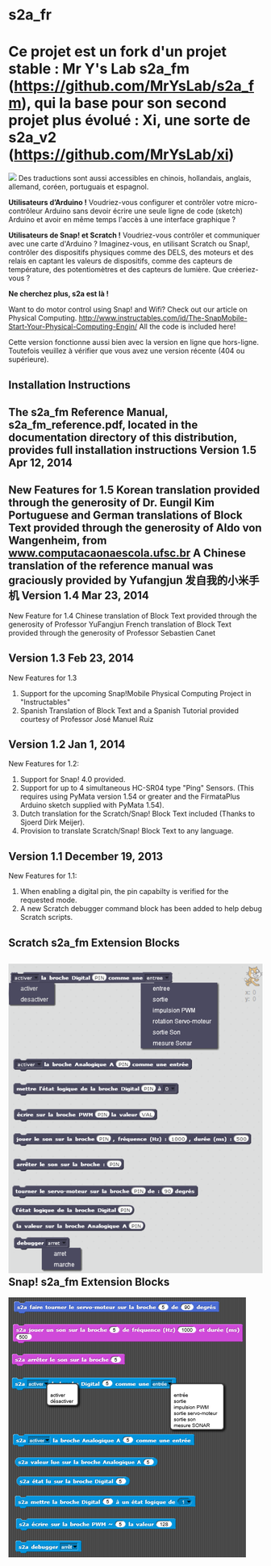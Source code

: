  s2a_fr
======
Ce projet est un fork d'un projet stable : Mr Y's Lab s2a_fm (https://github.com/MrYsLab/s2a_fm), qui la base pour son second projet plus évolué : Xi, une sorte de s2a_v2 (https://github.com/MrYsLab/xi)
=======
![](http://4.bp.blogspot.com/-OeTOatZa9y4/Uy1Ztrg3FRI/AAAAAAAAU70/uuGvQE6UmLM/s1600/instrusion.png)
Des traductions sont aussi accessibles en chinois, hollandais, anglais, allemand, coréen, portuguais et espagnol.

**Utilisateurs d’Arduino !** Voudriez-vous configurer et contrôler votre micro-contrôleur Arduino sans devoir écrire une seule ligne de code (sketch) Arduino et avoir en même temps l'accès à une interface graphique ? 

**Utilisateurs de Snap! et Scratch !** Voudriez-vous contrôler et communiquer avec une carte d'Arduino ? Imaginez-vous, en utilisant Scratch ou Snap!, contrôler des dispositifs physiques comme des DELS, des moteurs et des relais en captant les valeurs de dispositifs, comme des capteurs de température, des potentiomètres et des capteurs de lumière. Que créeriez-vous ?

**Ne cherchez plus, s2a est là !**

Want to do motor control using Snap! and Wifi? Check out our article on Physical Computing.
http://www.instructables.com/id/The-SnapMobile-Start-Your-Physical-Computing-Engin/
All the code is included here!

Cette version fonctionne aussi bien avec la version en ligne que hors-ligne. Toutefois veuillez à vérifier que vous avez une version récente (404 ou supérieure).

Installation Instructions
--------------------------
The s2a_fm Reference Manual, s2a_fm_reference.pdf, located in the documentation directory of this distribution,
provides full installation instructions
Version 1.5 Apr 12, 2014
------------------------
New Features for 1.5
Korean translation provided through the generosity of Dr. Eungil Kim
Portuguese and German translations of Block Text provided through the generosity of
Aldo von Wangenheim, from www.computacaonaescola.ufsc.br
A Chinese translation of the reference manual was graciously provided by Yufangjun 发自我的小米手机
Version 1.4 Mar 23, 2014
-----------------------
New Feature for 1.4
Chinese translation of Block Text provided through the generosity of Professor YuFangjun
French translation of Block Text provided through the generosity of Professor Sebastien Canet

Version 1.3 Feb 23, 2014
------------------------
New Features for 1.3
1. Support for the upcoming Snap!Mobile Physical Computing Project in "Instructables"
2. Spanish Translation of Block Text and a Spanish Tutorial provided courtesy of Professor
José Manuel Ruiz

Version 1.2 Jan 1, 2014
-----------------------
New Features for 1.2:
1. Support for Snap! 4.0 provided.
2. Support for up to 4 simultaneous HC-SR04 type "Ping" Sensors.
(This requires using PyMata version 1.54 or greater and the FirmataPlus Arduino sketch supplied with PyMata 1.54).
3. Dutch translation for the Scratch/Snap! Block Text included (Thanks to Sjoerd Dirk Meijer).
4. Provision to translate Scratch/Snap! Block Text to any language.

Version 1.1 December 19, 2013
-----------------------------
New Features for 1.1:
1. When enabling a digital pin, the pin capabilty is verified for the requested mode.
2. A new Scratch debugger command block has been added to help debug Scratch scripts.

Scratch s2a_fm Extension Blocks
-------------------------------
![ScreenShot](https://raw.githubusercontent.com/technologiescollege/s2a_fr/master/documentation/scratch_blocks.png)
Snap! s2a_fm Extension Blocks
-----------------------------
![ScreenShot](https://raw.githubusercontent.com/technologiescollege/s2a_fr/master/documentation/snap_blocks.png)